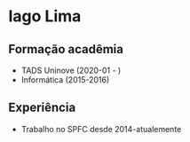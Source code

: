 # Iago Lima

## Formação acadêmia
+ TADS Uninove (2020-01 - )
+ Informática (2015-2016)

## Experiência
+ Trabalho no SPFC desde 2014-atualemente


